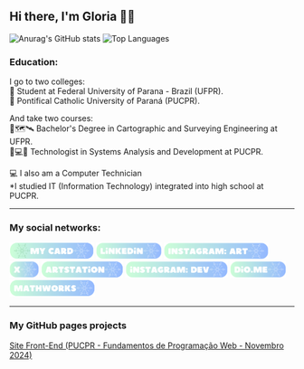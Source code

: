 ## Hi there, I'm Gloria 👋🪼 

![Anurag's GitHub stats](https://github-readme-stats.vercel.app/api?username=gloriadeitos&show_icons=true&theme=light)
![Top Languages](https://github-readme-stats.vercel.app/api/top-langs/?username=gloriadeitos&layout=compact&theme=light)

### Education:
I go to two colleges: <br>
🏦 Student at Federal University of Parana - Brazil (UFPR). <br>
💒 Pontifical Catholic University of Paraná (PUCPR).

And take two courses: <br>
🏦🗺️🛰️ Bachelor's Degree in Cartographic and Surveying Engineering at UFPR. <br>
💒💻🐙 Technologist in Systems Analysis and Development at PUCPR.

💻 I also am a Computer Technician <br>
*I studied IT (Information Technology) integrated into high school at PUCPR.

---

### My social networks:
<a href="https://gloriadeitos.carrd.co/"><img src="https://github.com/gloriadeitos/gloriadeitos/blob/main/icon/my_card.png" height="30"></a>
<a href="https://www.linkedin.com/in/gloriadeitos/"><img src="https://github.com/gloriadeitos/gloriadeitos/blob/main/icon/linkedin.png" height="30"></a>
<a href="https://www.instagram.com/gloriadeitos/"><img src="https://github.com/gloriadeitos/gloriadeitos/blob/main/icon/instagram_art.png" height="30"></a>
<a href="https://x.com/gloriadeitos"><img src="https://github.com/gloriadeitos/gloriadeitos/blob/main/icon/x.png" height="30"></a>
<a href="https://www.artstation.com/gloriadeitos"><img src="https://github.com/gloriadeitos/gloriadeitos/blob/main/icon/artstation.png" height="30"></a>
<a href="https://www.instagram.com/gloriadeitos_dev/"><img src="https://github.com/gloriadeitos/gloriadeitos/blob/main/icon/instagram_dev.png" height="30"></a>
<a href="https://www.dio.me/users/alvugy"><img src="https://github.com/gloriadeitos/gloriadeitos/blob/main/icon/dio_me.png" height="30"></a>
<a href="https://www.mathworks.com/matlabcentral/profile/authors/35309206"><img src="https://github.com/gloriadeitos/gloriadeitos/blob/main/icon/mathworks.png" height="30"></a>

---

### My GitHub pages projects
[Site Front-End (PUCPR - Fundamentos de Programação Web - Novembro 2024)](https://gloriadeitos.github.io/PUCPR-FundamentosProgWeb-Novembro2024/)
